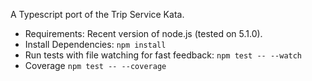 A Typescript port of the Trip Service Kata.

* Requirements: Recent version of node.js (tested on 5.1.0). 
* Install Dependencies: `npm install`
* Run tests with file watching for fast feedback: `npm test -- --watch`
* Coverage `npm test -- --coverage`